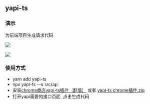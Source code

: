 ## yapi-ts

### 演示
为前端项目生成请求代码


![](https://image-c.weimobwmc.com/static-resource/5aefd2b8a9ed45a0b1b0f5710483ba42.gif)

![](https://image-c.weimobwmc.com/static-resource/04c28cfe7d704d2895091bfe22b36a07.jpg)

### 使用方式
* yarn add yapi-ts
* npx yapi-ts --s src/api
* 安装[chrome商店yapi-ts插件（翻墙）](https://chrome.google.com/webstore/detail/yapi-ts/nojjmcbnjafgcfhfmopkdjgbmmaeadmm) 或者 [yapi-ts chrome插件.zip](https://c.weimobwmc.com/static-resource/dcd672cadfd94f319759433f14574109.zip)
* 打开yapi需要的接口页面, 点击生成代码

